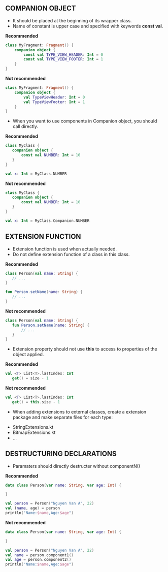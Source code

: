 ## COMPANION OBJECT

- It should be placed at the beginning of its wrapper class.
- Name of constant is upper case and  specified with keywords **const val**.

**Recommended**

~~~kotlin
class MyFragment: Fragment() {
    companion object {
        const val TYPE_VIEW_HEADER: Int = 0
        const val TYPE_VIEW_FOOTER: Int = 1
    }
}
~~~

**Not recommended**

~~~kotlin
class MyFragment: Fragment() {
    companion object {
        val TypeViewHeader: Int = 0
        val TypeViewFooter: Int = 1
    }
}
~~~

- When you want to use components in Companion object, you should call directly.

**Recommended**

~~~kotlin
class MyClass {
   companion object {
       const val NUMBER: Int = 10
   }
}

val x: Int = MyClass.NUMBER
~~~

**Not recommended**

~~~kotlin
class MyClass {
   companion object {
       const val NUMBER: Int = 10
   }
}

val x: Int = MyClass.Companion.NUMBER
~~~

## EXTENSION FUNCTION

- Extension function is used when actually needed.
- Do not define extension function of a class in this class.

**Recommended**

~~~kotlin
class Person(val name: String) {
   // ...
}

fun Person.setName(name: String) {
   // ...
}
~~~

**Not recommended**

~~~kotlin
class Person(val name: String) {
   fun Person.setName(name: String) {
       // ...
   }
}
~~~

- Extension property should not use **this** to access to properties of the object applied.

**Recommended**

~~~kotlin
val <T> List<T>.lastIndex: Int
   get() = size - 1
~~~

**Not recommended**

~~~kotlin
val <T> List<T>.lastIndex: Int
   get() = this.size - 1
~~~

- When adding extensions to external classes, create a extension package and make separate files for each type:
 + StringExtensions.kt
 + BitmapExtensions.kt
 + ...

## DESTRUCTURING DECLARATIONS 

-  Paramaters should directly destructer without componentN()

**Recommended**

~~~kotlin
data class Person(var name: String, var age: Int) {

}

val person = Person("Nguyen Van A", 22)
val (name, age) = person
println("Name:$name,Age:$age")
~~~

**Not recommended**

~~~kotlin
data class Person(var name: String, var age: Int) {

}

val person = Person("Nguyen Van A", 22)
val name = person.component1()
val age = person.component2()
println("Name:$name,Age:$age")
~~~




